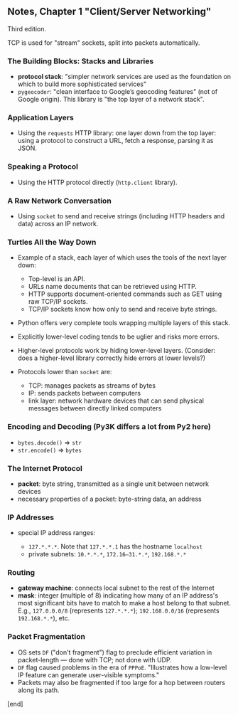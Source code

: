 ## Notes, Chapter 1 "Client/Server Networking"

Third edition.

TCP is used for "stream" sockets, split into packets automatically.

### The Building Blocks: Stacks and Libraries

 * **protocol stack**: "simpler network services are used as the foundation on which to build more sophisticated services"
 * `pygeocoder`: "clean interface to Google’s geocoding features" (not of Google origin). This library is "the top layer of a network stack".

### Application Layers

 * Using the `requests` HTTP library: one layer down from the top layer: using a protocol to construct a URL, fetch a response, parsing it as JSON.

### Speaking a Protocol

 * Using the HTTP protocol directly (`http.client` library).

### A Raw Network Conversation

 * Using `socket` to send and receive strings (including HTTP headers and data) across an IP network.

### Turtles All the Way Down

 * Example of a stack, each layer of which uses the tools of the next layer down:

   * Top-level is an API.
   * URLs name documents that can be retrieved using HTTP.
   * HTTP supports document-oriented commands such as GET using raw TCP/IP sockets.
   * TCP/IP sockets know how only to send and receive byte strings.

 * Python offers very complete tools wrapping multiple layers of this stack.
 * Explicitly lower-level coding tends to be uglier and risks more errors.
 * Higher-level protocols work by hiding lower-level layers. (Consider: does a higher-level library correctly hide errors at lower levels?)
 * Protocols lower than `socket` are:
 
   * TCP: manages packets as streams of bytes
   * IP: sends packets between computers
   * link layer: network hardware devices that can send physical messages between directly linked computers

### Encoding and Decoding (Py3K differs a lot from Py2 here)

 * `bytes.decode()` => `str`
 * `str.encode()` => `bytes`

### The Internet Protocol

 * **packet**: byte string, transmitted as a single unit between network devices
 * necessary properties of a packet: byte-string data, an address

### IP Addresses

 * special IP address ranges:
 
   * `127.*.*.*`. Note that `127.*.*.1` has the hostname `localhost`
   * private subnets: `10.*.*.*`, `172.16–31.*.*`, `192.168.*.*`

### Routing

 * **gateway machine**: connects local subnet to the rest of the Internet
 * **mask**: integer (multiple of 8) indicating how many of an IP address's most significant bits have to match to make a host belong to that subnet. E.g., `127.0.0.0/8` (represents `127.*.*.*`); `192.168.0.0/16` (represents `192.168.*.*`), etc.

### Packet Fragmentation

 * OS sets `DF` ("don't fragment") flag to preclude efficient variation in packet-length — done with TCP; not done with UDP.
 * `DF` flag caused problems in the era of `PPPoE`. "Illustrates how a low-level IP feature can generate user-visible symptoms."
 * Packets may also be fragmented if too large for a hop between routers along its path.

[end]
